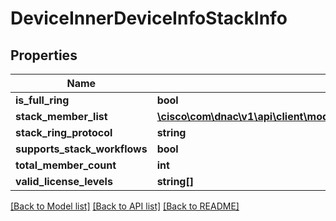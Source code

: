 # DeviceInnerDeviceInfoStackInfo

## Properties
Name | Type | Description | Notes
------------ | ------------- | ------------- | -------------
**is_full_ring** | **bool** |  | [optional] 
**stack_member_list** | [**\cisco\com\dnac\v1\api\client\model\DeviceInnerDeviceInfoStackInfoStackMemberList[]**](DeviceInnerDeviceInfoStackInfoStackMemberList.md) |  | [optional] 
**stack_ring_protocol** | **string** |  | [optional] 
**supports_stack_workflows** | **bool** |  | [optional] 
**total_member_count** | **int** |  | [optional] 
**valid_license_levels** | **string[]** |  | [optional] 

[[Back to Model list]](../README.md#documentation-for-models) [[Back to API list]](../README.md#documentation-for-api-endpoints) [[Back to README]](../README.md)


